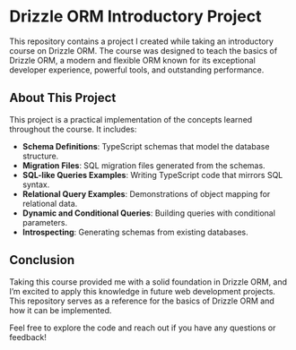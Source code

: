 # Drizzle ORM Introductory Project

This repository contains a project I created while taking an introductory course on Drizzle ORM. The course was designed to teach the basics of Drizzle ORM, a modern and flexible ORM known for its exceptional developer experience, powerful tools, and outstanding performance.

## About This Project

This project is a practical implementation of the concepts learned throughout the course. It includes:

- **Schema Definitions**: TypeScript schemas that model the database structure.
- **Migration Files**: SQL migration files generated from the schemas.
- **SQL-like Queries Examples**: Writing TypeScript code that mirrors SQL syntax.
- **Relational Query Examples**: Demonstrations of object mapping for relational data.
- **Dynamic and Conditional Queries**: Building queries with conditional parameters.
- **Introspecting**: Generating schemas from existing databases.

## Conclusion

Taking this course provided me with a solid foundation in Drizzle ORM, and I’m excited to apply this knowledge in future web development projects. This repository serves as a reference for the basics of Drizzle ORM and how it can be implemented.

Feel free to explore the code and reach out if you have any questions or feedback!
